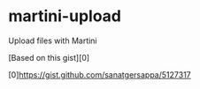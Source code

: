 martini-upload
==============

Upload files with Martini

[Based on this gist][0]

[0]https://gist.github.com/sanatgersappa/5127317